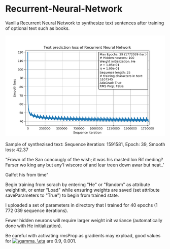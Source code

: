 # Recurrent-Neural-Network
Vanilla Recurrent Neural Network to synthesize text sentences after training of optional text such as books.

![](https://github.com/johndah/Recurrent-Neural-Network/blob/master/Learning%20Curve.png)

Sample of synthezised text:
Sequence iteration: 1591581, Epoch: 39, Smooth loss: 42.37

"Frown
of the San concougly of the wish; it was his masted lon Rif meding? Farser wo king any but any'I wiscore of and lear treen
down awar but neat..'

Galfot his from time"


Begin training from scrach by entering "He" or "Random" as attribute weightInit, or enter "Load" while ensuring weights are saved (set attribute saveParameters to "True") to begin from trained state.

I uploaded a set of parameters in directory that I trained for 40 epochs (1 772 039 sequence iterations).

Fewer hidden neurons will require larger weight init variance (automatically done with He initialization).

Be careful with activating rmsProp as gradients may expload, good values for <a href="https://www.codecogs.com/eqnedit.php?latex=\gamma,&space;\eta" target="_blank"><img src="https://latex.codecogs.com/gif.latex?\gamma,&space;\eta" title="\gamma, \eta" /></a>
 are 0.9, 0.001.
